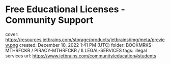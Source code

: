 # Free Educational Licenses - Community Support

cover: https://resources.jetbrains.com/storage/products/jetbrains/img/meta/preview.png
created: December 10, 2022 1:41 PM (UTC)
folder: BOOKMRKS-MTHRFCKR / PIRACY-MTHRFCKR / ILLEGAL-SERVICES
tags: illegal services
url: https://www.jetbrains.com/community/education#students
